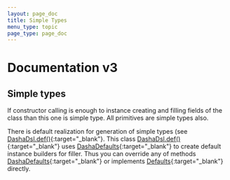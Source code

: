 ```yaml
---
layout: page_doc
title: Simple Types
menu_type: topic
page_type: page_doc
---
```

# Documentation v3
## Simple types
If constructor calling is enough to instance creating and filling fields of the class than this one is simple type.
All primitives are simple types also.

There is default realization for generation of simple types (see [DashaDsl.def()](../apidocs/org/genthz/dasha/dsl/DashaDsl.html){:target="_blank"}.
This class [DashaDsl.def()](http://localhost:4000/v3/apidocs/org/genthz/dasha/dsl/DashaDsl.html){:target="_blank"} uses
[DashaDefaults](../apidocs/org/genthz/dasha/DashaDefaults.html){:target="_blank"} to create default instance builders for filler.
Thus you can override any of methods [DashaDefaults](../apidocs/org/genthz/dasha/DashaDefaults.html){:target="_blank"} or implements
[Defaults](../apidocs/org/genthz/Defaults.html){:target="_blank"} directly.

